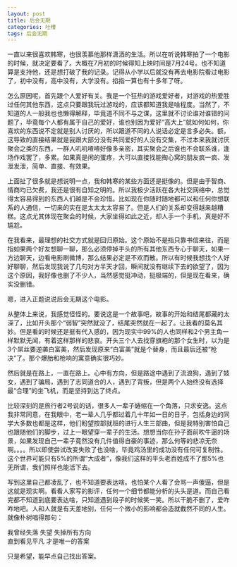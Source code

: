 ```yaml
---
layout: post
title: 后会无期
categories: 吐槽
tags: 后会无期
---
```


一直以来很喜欢韩寒，也很羡慕他那样潇洒的生活。所以在听说韩寒拍了一个电影的时候，就决定要看了。大概在7月初的时候得知上映时间是7月24号。也不知道算是支持他，还是想打破了我的记录。记得从小学以后就没有再去电影院看过电影了，初中没有，高中没有，大学没有。掐指一算也有十多年了呀。

怎么原因呢，首先跟个人爱好有关。我是一个狂热的游戏爱好者，对游戏的热爱胜过任何其他东西，这点只要跟我玩过游戏的，应该都知道我是啥程度。当然了，不知道的人一般我也也懒得解释，毕竟道不同不与之谋，这里就不讨论谁对谁错的问题了，毕竟每个人都有属于自己的爱好，谁也别因为爱好“高大上”就如何如何，你喜欢的东西说不定就是别人讨厌的，所以跟道不同的人说话必定是言多必失。额，这导致的直接结果就是我跟大部分没有共同爱好的人没有交集，不过本来我就讨厌聚会之类的东西，一群人叽叽喳喳好像多亲密，其实聚会之后谁也不会联系谁，逢场作戏罢了，多累。如果真是闲的蛋疼，大可以直接找能掏心窝的朋友疯一疯、发泄发泄，简单、直接、有效果。

上面扯了很多就是想说明一点，我和韩寒的某些方面还是挺像的。但是由于智商、情商均已欠费，我还是很有自知之明的。所以我极少活跃在各大社交网络中，总觉得太容易得到的东西人们越是不会珍惜。比如现在你随时随地都可以和任何你想联系的人通信，一切来的实在是太太太太容易了。但是人们的关系却变得越来越糟糕。这点尤其体现在聚会的时候，大家坐得如此之近，却人手一个手机，真是好不尴尬。

在我看来，最理想的社交方式就是回归原始。这个原始不是指只靠书信来往，而是指如果两个好友想聊一聊，那么必须停掉手头的所有其他东西专心于聊天，如果一方边聊天，边看电影刷微博，那么结果必定是不欢而散。所以有时候我想找个人好好聊聊，然后发现我说了几句对方半天才回，瞬间就没有继续下去的欲望了，因为这个原因，我好像也删了不少人，当然感觉挺冲动，挺极端的，但是现在看来，确实没删错。

嗯，进入正题说说后会无期这个电影。

从整体上来说，我感觉怪怪的。要说这是一个故事吧，故事的开始和结尾都藏的太深了，比如开头那个“弱智”突然就没了，结尾突然就在一起了。让我看的莫名其妙。但是看的时候还是挺有代入感的，因为现实中99%的人也同样和2个男主角一样默默无闻，有着这样那样的悲哀。开头三个人去找穿旗袍的那个女生时，以为是3个屌丝要逆袭白富美，然后发现原来“白富美”就是个替身，而且最后还被“枪决”了。那个爆胎和枪响的寓意确实很巧妙。

然后就是在路上，一直在路上。心中有方向，但是路途中遇到了流浪狗，遇到了妓女，遇到了骗局，遇到了志同道合的人，遇到了背叛，但是两个人始终没有选择最“合理”的坐飞机，而是坚持到达了终点。

比较深刻的是旅行者2号说的话，很多人一辈子蜷缩在一个角落，只求安逸。这点我非常同意，在我眼中，老一辈人几乎都过着几十年如一日的日子，包括身边的同学大多数也都是这样，他们盼望按部就班的进行人生三部曲，但是我特别害怕自己也跟随他们的脚步，过上一眼望穿一辈子的生活。想想当你在孙子面前吹牛逼的场景，如果发现自己一辈子竟然没有几件值得自豪的事迹，那么何等的悲凉无奈啊。。。。所以即使尝试改变失败了也没啥，毕竟鸡汤里的成功没有任何可复制性。这个世界可能只有5%的所谓“大成者”，像我们这样的平头老百姓成不了那5%也无所谓，我们照样也能活下去。

写到这里自己都凌乱了，也不知道要表达啥。也怕某个人看了会骂一声傻逼，但是这就是现实啊。看看人家写的影评，任何一个细节都能分析的头头是道。而自己看完都不知道到底要表达啥，只知道遇到段子的时候笑一笑。所以干脆不删了，爱咋咋地吧。人和人就是有天差地别，任何一个微小的影响都会造就截然不同的人生。就像朴树唱得那句：

我曾经失落 失望 失掉所有方向	 
直到看见平凡  才是唯一的答案

只是希望，能早点自己找出答案。






